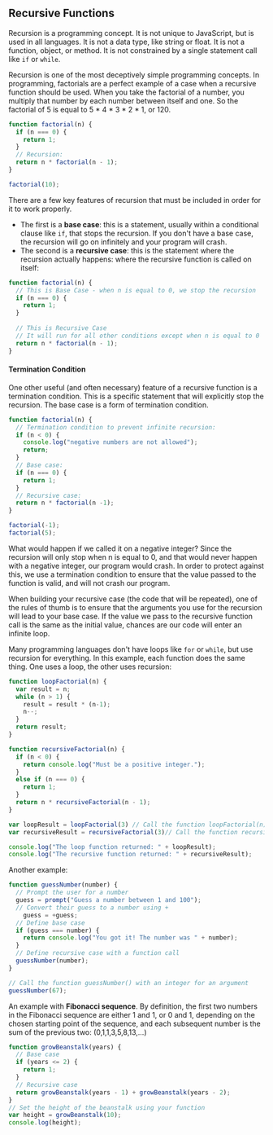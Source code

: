 ## Recursive Functions
Recursion is a programming concept. It is not unique to JavaScript, but is used in all languages. It is not a data type, like string or float. It is not a function, object, or method. It is not constrained by a single statement call like `if` or `while`.

Recursion is one of the most deceptively simple programming concepts. In programming, factorials are a perfect example of a case when a recursive function should be used. When you take the factorial of a number, you multiply that number by each number between itself and one. So the factorial of 5 is equal to 5 * 4 * 3 * 2 * 1, or 120.
```javascript
function factorial(n) {
  if (n === 0) {
    return 1;
  }
  // Recursion:
  return n * factorial(n - 1);
}

factorial(10);
```

There are a few key features of recursion that must be included in order for it to work properly.
* The first is a **base case**: this is a statement, usually within a conditional clause like `if`, that stops the recursion. If you don't have a base case, the recursion will go on infinitely and your program will crash.
* The second is a **recursive case**: this is the statement where the recursion actually happens: where the recursive function is called on itself:
```javascript
function factorial(n) {  
  // This is Base Case - when n is equal to 0, we stop the recursion
  if (n === 0) {
    return 1;
  }
  
  // This is Recursive Case
  // It will run for all other conditions except when n is equal to 0
  return n * factorial(n - 1);
}
```

#### Termination Condition
One other useful (and often necessary) feature of a recursive function is a termination condition. This is a specific statement that will explicitly stop the recursion. The base case is a form of termination condition. 
```javascript
function factorial(n) {
  // Termination condition to prevent infinite recursion:
  if (n < 0) {
    console.log("negative numbers are not allowed");
    return;
  }
  // Base case:
  if (n === 0) {
    return 1;
  }
  // Recursive case:
  return n * factorial(n -1);
}

factorial(-1);
factorial(5);
```
What would happen if we called it on a negative integer? Since the recursion will only stop when n is equal to 0, and that would never happen with a negative integer, our program would crash. In order to protect against this, we use a termination condition to ensure that the value passed to the function is valid, and will not crash our program.

When building your recursive case (the code that will be repeated), one of the rules of thumb is to ensure that the arguments you use for the recursion will lead to your base case. If the value we pass to the recursive function call is the same as the initial value, chances are our code will enter an infinite loop.

Many programming languages don't have loops like `for` or `while`, but use recursion for everything. In this example, each function does the same thing. One uses a loop, the other uses recursion:
```javascript
function loopFactorial(n) {
  var result = n;
  while (n > 1) {
    result = result * (n-1);
    n--;
  }
  return result;
}

function recursiveFactorial(n) {
  if (n < 0) {
    return console.log("Must be a positive integer.");
  }
  else if (n === 0) {
    return 1;
  }
  return n * recursiveFactorial(n - 1);
}

var loopResult = loopFactorial(3) // Call the function loopFactorial(n)
var recursiveResult = recursiveFactorial(3)// Call the function recursiveFactorial(n)

console.log("The loop function returned: " + loopResult);
console.log("The recursive function returned: " + recursiveResult);
```
Another example:
```javascript
function guessNumber(number) {
  // Prompt the user for a number
  guess = prompt("Guess a number between 1 and 100");
  // Convert their guess to a number using +
    guess = +guess;
  // Define base case
  if (guess === number) {
	return console.log("You got it! The number was " + number);
  }
  // Define recursive case with a function call
  guessNumber(number);
}

// Call the function guessNumber() with an integer for an argument
guessNumber(67);
```
An example with **Fibonacci sequence**. By definition, the first two numbers in the Fibonacci sequence are either 1 and 1, or 0 and 1, depending on the chosen starting point of the sequence, and each subsequent number is the sum of the previous two: (0,1,1,3,5,8,13,...)
```javascript
function growBeanstalk(years) {
  // Base case
  if (years <= 2) {
    return 1;
  }	
  // Recursive case
  return growBeanstalk(years - 1) + growBeanstalk(years - 2);	
}
// Set the height of the beanstalk using your function
var height = growBeanstalk(10);
console.log(height);
```
